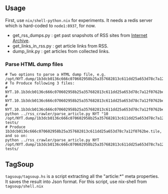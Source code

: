## Usage
First, use `nix/shell-python.nix` for experiments. It needs a redis server which is hard-coded to `node1:8937`, for now.
- get_rss_dumps.py : get past snapshots of RSS sites from [Internet Archive](https://www.archive.org/).
- get_links_in_rss.py : get article links from RSS.
- dump_link.py  : get articles from collected links.

### Parse HTML dump files
```
# Two options to parse a HTML dump file, e.g. /opt/NYT.dump/1b3dcb0136c666c070602958b25a357682813c611dd25a653d78c7a12f0762be 
# To Produce following 3 files:
#  NYT.10.1b3dcb0136c666c070602958b25a357682813c611dd25a653d78c7a12f0762be.maintext,
#  NYT.10.1b3dcb0136c666c070602958b25a357682813c611dd25a653d78c7a12f0762be.summary
#  NYT.10.1b3dcb0136c666c070602958b25a357682813c611dd25a653d78c7a12f0762be.title
python ../rss_crawler/parse_article.py NYT "10   /opt/NYT.dump/1b3dcb0136c666c070602958b25a357682813c611dd25a653d78c7a12f0762be" tests/
# Produce 1b3dcb0136c666c070602958b25a357682813c611dd25a653d78c7a12f0762be.tile, and so on:
python ../rss_crawler/parse_article.py NYT /opt/NYT.dump/1b3dcb0136c666c070602958b25a357682813c611dd25a653d78c7a12f0762be tests/
```


## TagSoup
`tagsoup/tagsoup.hs` is a script extracting all the "article:*" meta properties. It saves the result into Json format. For this script, use nix-shell from `tagsoup/shell.nix`

